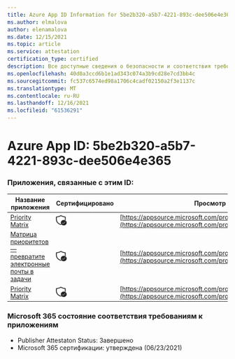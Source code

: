 ```yaml
---
title: Azure App ID Information for 5be2b320-a5b7-4221-893c-dee506e4e365
ms.author: elmalova
author: elenamalova
ms.date: 12/15/2021
ms.topic: article
ms.service: attestation
certification_type: certified
description: Все доступные сведения о безопасности и соответствия требованиям для 5be2b320-a5b7-4221-893c-dee506e4e365.
ms.openlocfilehash: 40d0a3ccd6b1e1ad343c074a3b9cd28e7cd3bb4c
ms.sourcegitcommit: fc537c6574ed98a1706c4cadf02150a2f3e1137c
ms.translationtype: MT
ms.contentlocale: ru-RU
ms.lasthandoff: 12/16/2021
ms.locfileid: "61536291"
---
```

# <a name="azure-app-id-5be2b320-a5b7-4221-893c-dee506e4e365"></a>Azure App ID: 5be2b320-a5b7-4221-893c-dee506e4e365


### <a name="apps-associated-with-this-id"></a>Приложения, связанные с этим ID:
| **Название приложения** | **Сертифицировано** | **Просмотр в AppSource** |
|--------------|---------------|-----------------------|
| [Priority Matrix](https://docs.microsoft.com/microsoft-365-app-certification/forward/WA104382005) | <img alt="Certified application badge" src="../media/certified-badge.png" height="25" width="25" /> | [https://appsource.microsoft.com/product/office/WA104382005](https://appsource.microsoft.com/product/office/WA104382005) |
| [Матрица приоритетов — превратите электронные почты в задачи](https://docs.microsoft.com/microsoft-365-app-certification/forward/WA104381735) | <img alt="Certified application badge" src="../media/certified-badge.png" height="25" width="25" /> | [https://appsource.microsoft.com/product/office/WA104381735](https://appsource.microsoft.com/product/office/WA104381735) |
| [Priority Matrix](https://docs.microsoft.com/microsoft-365-app-certification/forward/appfluenceinc.m_pm_msft) | <img alt="Certified application badge" src="../media/certified-badge.png" height="25" width="25" /> | [https://appsource.microsoft.com/product/office/appfluenceinc.m_pm_msft](https://appsource.microsoft.com/product/office/appfluenceinc.m_pm_msft) |

### <a name="microsoft-365-app-compliance-status"></a>Microsoft 365 состояние соответствия требованиям к приложениям
- Publisher Attestaton Status: Завершено
- Microsoft 365 сертификации: утверждена (06/23/2021)
